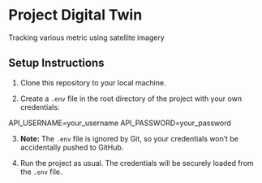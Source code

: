 # Project Digital Twin
Tracking various metric using satellite imagery

## Setup Instructions

1. Clone this repository to your local machine.

2. Create a `.env` file in the root directory of the project with your own credentials:

API_USERNAME=your_username
API_PASSWORD=your_password


3. **Note:** The `.env` file is ignored by Git, so your credentials won’t be accidentally pushed to GitHub.

4. Run the project as usual. The credentials will be securely loaded from the `.env` file.
